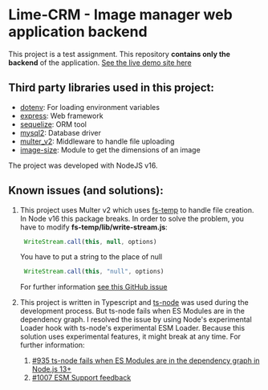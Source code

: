 # Lime-CRM - Image manager web application backend

This project is a test assignment. This repository **contains only the backend** of the application. [See the live demo site here](https://tothmark.hu)

## Third party libraries used in this project:
- [dotenv](https://www.npmjs.com/package/dotenv): For loading environment variables
- [express](https://www.npmjs.com/package/express): Web framework
- [sequelize](https://www.npmjs.com/package/sequelize): ORM tool
- [mysql2](https://www.npmjs.com/package/mysql2): Database driver
- [multer_v2](https://www.npmjs.com/package/multer/v/2.0.0-alpha.7): Middleware to handle file uploading
- [image-size](https://www.npmjs.com/package/image-size): Module to get the dimensions of an image

The project was developed with NodeJS v16.

## Known issues (and solutions):
1. This project uses Multer v2 which uses [fs-temp](https://github.com/LinusU/fs-temp) to handle file creation. In Node v16 this package breaks. In order to solve the problem, you have to modify **fs-temp/lib/write-stream.js**:
   ```javascript
    WriteStream.call(this, null, options) 
   ```
   You have to put a string to the place of null
   ```javascript
    WriteStream.call(this, "null", options) 
   ```
    For further information [see this GitHub issue](https://github.com/LinusU/fs-temp/issues/5)

2. This project is written in Typescript and [ts-node](https://www.npmjs.com/package/ts-node) was used during the development process. But ts-node fails when ES Modules are in the dependency graph. I resolved the issue by using Node's experimental Loader hook with ts-node's experimental ESM Loader. Because this solution uses experimental features, it might break at any time. For further information:
   1. [#935 ts-node fails when ES Modules are in the dependency graph in Node.js 13+](https://github.com/TypeStrong/ts-node/issues/935)
   2. [#1007 ESM Support feedback](https://github.com/TypeStrong/ts-node/issues/1007)

